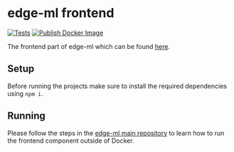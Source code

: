# edge-ml frontend
[![Tests](https://github.com/edge-ml/frontend/actions/workflows/tests.yml/badge.svg)](https://github.com/edge-ml/frontend/actions/workflows/tests.yml)
[![Publish Docker Image](https://github.com/edge-ml/frontend/actions/workflows/publishDocker.yml/badge.svg)](https://github.com/edge-ml/frontend/actions/workflows/publishDocker.yml)

The frontend part of edge-ml which can be found [here](https://github.com/edge-ml/).



## Setup
Before running the projects make sure to install the required dependencies using `npm i`.

## Running 
Please follow the steps in the [edge-ml main repository](https://github.com/edge-ml/edge-ml) to learn how to run the frontend component outside of Docker.

